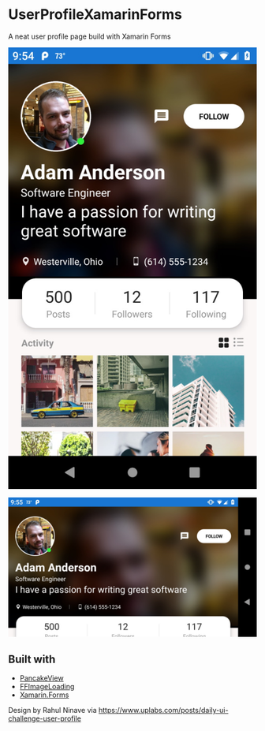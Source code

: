 # UserProfileXamarinForms
A neat user profile page build with Xamarin Forms

![alt text](screenshot_portrait.jpg "portrait screenshot")

![alt text](screenshot_landscape.jpg "landscape screenshot")

## Built with
- [PancakeView](https://github.com/sthewissen/Xamarin.Forms.PancakeView)
- [FFImageLoading](https://github.com/luberda-molinet/FFImageLoading)
- [Xamarin.Forms](http://xamarin.com/forms)

Design by Rahul Ninave via https://www.uplabs.com/posts/daily-ui-challenge-user-profile